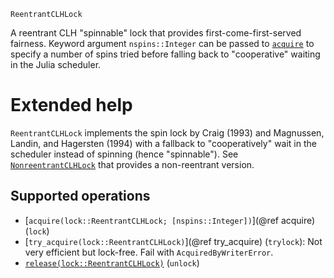     ReentrantCLHLock

A reentrant CLH "spinnable" lock that provides first-come-first-served fairness.  Keyword
argument `nspins::Integer` can be passed to [`acquire`](@ref) to specify a number of spins
tried before falling back to "cooperative" waiting in the Julia scheduler.

# Extended help

`ReentrantCLHLock` implements the spin lock by Craig (1993) and Magnussen, Landin, and
Hagersten (1994) with a fallback to "cooperatively" wait in the scheduler instead of
spinning (hence "spinnable").  See [`NonreentrantCLHLock`](@ref) that provides a
non-reentrant version.

## Supported operations

* [`acquire(lock::ReentrantCLHLock; [nspins::Integer])`](@ref acquire) (`lock`)
* [`try_acquire(lock::ReentrantCLHLock)`](@ref try_acquire) (`trylock`): Not very efficient
  but lock-free.  Fail with `AcquiredByWriterError`.
* [`release(lock::ReentrantCLHLock)`](@ref) (`unlock`)
